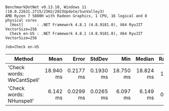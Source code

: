 ```

BenchmarkDotNet v0.13.10, Windows 11 (10.0.22631.2715/23H2/2023Update/SunValley3)
AMD Ryzen 7 5800H with Radeon Graphics, 1 CPU, 16 logical and 8 physical cores
  [Host]      : .NET Framework 4.8.1 (4.8.9181.0), X64 RyuJIT VectorSize=256
  Check en-US : .NET Framework 4.8.1 (4.8.9181.0), X64 RyuJIT VectorSize=256

Job=Check en-US  

```
| Method                     | Mean      | Error     | StdDev    | Min       | Median    | Ratio |
|--------------------------- |----------:|----------:|----------:|----------:|----------:|------:|
| &#39;Check words: WeCantSpell&#39; | 18.940 ms | 0.2177 ms | 0.1930 ms | 18.750 ms | 18.824 ms |  1.00 |
| &#39;Check words: NHunspell&#39;   |  6.142 ms | 0.0299 ms | 0.0265 ms |  6.097 ms |  6.149 ms |  0.32 |
